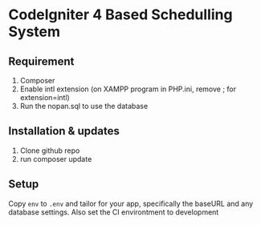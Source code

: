 # CodeIgniter 4 Based Schedulling System

## Requirement

1. Composer
2. Enable intl extension (on XAMPP program in PHP.ini, remove ; for extension=intl)
3. Run the nopan.sql to use the database

## Installation & updates

1. Clone github repo
2. run composer update

## Setup

Copy `env` to `.env` and tailor for your app, specifically the baseURL
and any database settings. Also set the CI environtment to development
